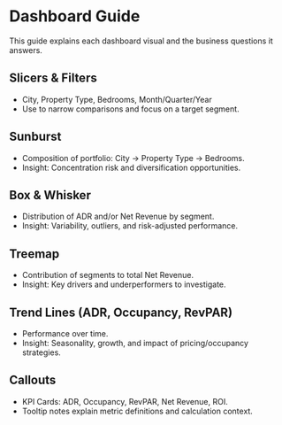 # Dashboard Guide

This guide explains each dashboard visual and the business questions it answers.

## Slicers & Filters
- City, Property Type, Bedrooms, Month/Quarter/Year
- Use to narrow comparisons and focus on a target segment.

## Sunburst
- Composition of portfolio: City → Property Type → Bedrooms.
- Insight: Concentration risk and diversification opportunities.

## Box & Whisker
- Distribution of ADR and/or Net Revenue by segment.
- Insight: Variability, outliers, and risk-adjusted performance.

## Treemap
- Contribution of segments to total Net Revenue.
- Insight: Key drivers and underperformers to investigate.

## Trend Lines (ADR, Occupancy, RevPAR)
- Performance over time.
- Insight: Seasonality, growth, and impact of pricing/occupancy strategies.

## Callouts
- KPI Cards: ADR, Occupancy, RevPAR, Net Revenue, ROI.
- Tooltip notes explain metric definitions and calculation context.


